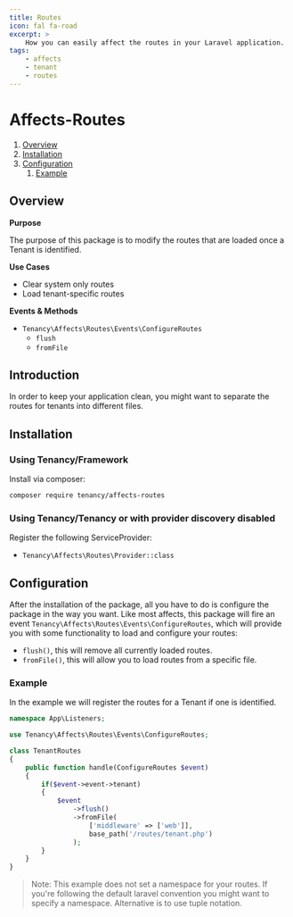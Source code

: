 ```yaml
---
title: Routes
icon: fal fa-road
excerpt: >
    How you can easily affect the routes in your Laravel application.
tags:
    - affects
    - tenant
    - routes
---
```


# Affects-Routes

1. [Overview](#overview)
2. [Installation](#installation)
3. [Configuration](#configuration)
    1. [Example](#example)

## Overview

**Purpose**

The purpose of this package is to modify the routes that are loaded once a Tenant is identified.

**Use Cases**

- Clear system only routes
- Load tenant-specific routes

**Events & Methods**

- `Tenancy\Affects\Routes\Events\ConfigureRoutes`
  - `flush`
  - `fromFile`


## Introduction
In order to keep your application clean, you might want to separate the routes for tenants into different files.

## Installation

### Using Tenancy/Framework
Install via composer:
```bash
composer require tenancy/affects-routes 
```

### Using Tenancy/Tenancy or with provider discovery disabled
Register the following ServiceProvider: 
  - `Tenancy\Affects\Routes\Provider::class`

## Configuration
After the installation of the package, all you have to do is configure the package in the way you want. Like most affects, this package will fire an event `Tenancy\Affects\Routes\Events\ConfigureRoutes`, which will provide you with some functionality to load and configure your routes:
- `flush()`, this will remove all currently loaded routes.
- `fromFile()`, this will allow you to load routes from a specific file.

### Example
In the example we will register the routes for a Tenant if one is identified.
```php
namespace App\Listeners;

use Tenancy\Affects\Routes\Events\ConfigureRoutes;

class TenantRoutes 
{
    public function handle(ConfigureRoutes $event) 
    {
        if($event->event->tenant)
        {
            $event
                ->flush()
                ->fromFile(
                    ['middleware' => ['web']],
                    base_path('/routes/tenant.php')
                );
        }
    }
}
```
> Note: This example does not set a namespace for your routes. If you're following the default laravel convention you might want to specify a namespace. Alternative is to use tuple notation.
